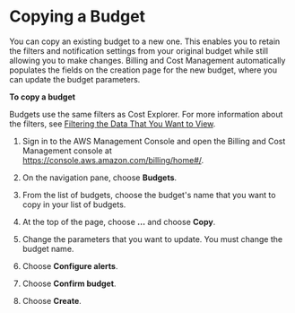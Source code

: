 # Copying a Budget<a name="budgets-copy"></a>

You can copy an existing budget to a new one\. This enables you to retain the filters and notification settings from your original budget while still allowing you to make changes\. Billing and Cost Management automatically populates the fields on the creation page for the new budget, where you can update the budget parameters\. <a name="budgets-copy-proc"></a>

**To copy a budget**

Budgets use the same filters as Cost Explorer\. For more information about the filters, see [Filtering the Data That You Want to View](ce-filtering.md)\.

1. Sign in to the AWS Management Console and open the Billing and Cost Management console at [https://console\.aws\.amazon\.com/billing/home\#/](https://console.aws.amazon.com/billing/home)\.

1. On the navigation pane, choose **Budgets**\.

1. From the list of budgets, choose the budget's name that you want to copy in your list of budgets\.

1. At the top of the page, choose **\.\.\.** and choose **Copy**\.

1. Change the parameters that you want to update\. You must change the budget name\.

1. Choose **Configure alerts**\.

1. Choose **Confirm budget**\.

1. Choose **Create**\.